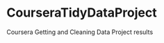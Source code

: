 CourseraTidyDataProject
=======================

Coursera Getting and Cleaning Data Project results
